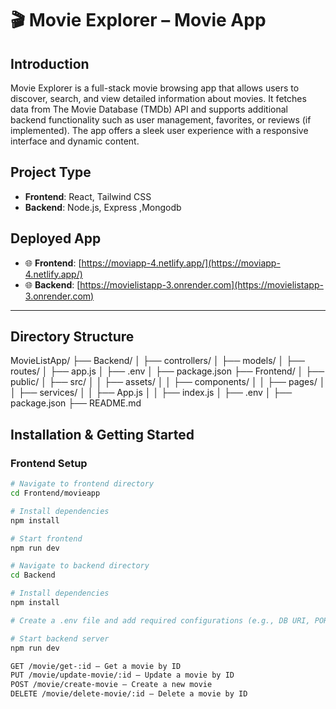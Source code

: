 # 🎬 Movie Explorer –  Movie App

## Introduction
Movie Explorer is a full-stack movie browsing app that allows users to discover, search, and view detailed information about movies. It fetches data from The Movie Database (TMDb) API and supports additional backend functionality such as user management, favorites, or reviews (if implemented). The app offers a sleek user experience with a responsive interface and dynamic content.

## Project Type
- **Frontend**: React, Tailwind CSS
- **Backend**: Node.js, Express ,Mongodb

## Deployed App
- 🌐 **Frontend**: [https://moviapp-4.netlify.app/](https://moviapp-4.netlify.app/)  
- 🌐 **Backend**: [https://movielistapp-3.onrender.com](https://movielistapp-3.onrender.com)

---

## Directory Structure
MovieListApp/
├── Backend/
│ ├── controllers/
│ ├── models/
│ ├── routes/
│ ├── app.js
│ ├── .env
│ ├── package.json
├── Frontend/
│ ├── public/
│ ├── src/
│ │ ├── assets/
│ │ ├── components/
│ │ ├── pages/
│ │ ├── services/
│ │ ├── App.js
│ │ ├── index.js
│ ├── .env
│ ├── package.json
├── README.md

## Installation & Getting Started

### Frontend Setup
```bash
# Navigate to frontend directory
cd Frontend/movieapp

# Install dependencies
npm install

# Start frontend
npm run dev

# Navigate to backend directory
cd Backend

# Install dependencies
npm install

# Create a .env file and add required configurations (e.g., DB URI, PORT)

# Start backend server
npm run dev

GET /movie/get-:id – Get a movie by ID
PUT /movie/update-movie/:id – Update a movie by ID
POST /movie/create-movie – Create a new movie
DELETE /movie/delete-movie/:id – Delete a movie by ID
